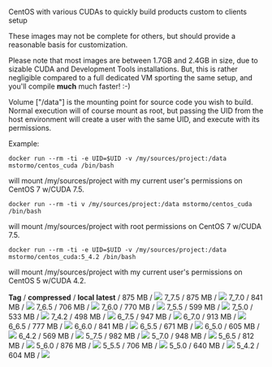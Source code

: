 CentOS with various CUDAs to quickly build products custom to clients setup

These images may not be complete for others, but should provide a reasonable basis for customization.

Please note that most images are between 1.7GB and 2.4GB in size, due to sizable CUDA and Development Tools installations. But, this is rather negligible compared to a full dedicated VM sporting the same setup, and you'll compile **much** much faster! :-)

Volume ["/data"] is the mounting point for source code you wish to build. Normal execution will of course mount as root, but passing the UID from the host environment will create a user with the same UID, and execute with its permissions.

Example:

    docker run --rm -ti -e UID=$UID -v /my/sources/project:/data mstormo/centos_cuda /bin/bash
will mount /my/sources/project with my current user's permissions on CentOS 7 w/CUDA 7.5.

    docker run --rm -ti v /my/sources/project:/data mstormo/centos_cuda /bin/bash
will mount /my/sources/project with root permissions on CentOS 7 w/CUDA 7.5.

    docker run --rm -ti -e UID=$UID -v /my/sources/project:/data mstormo/centos_cuda:5_4.2 /bin/bash
will mount /my/sources/project with my current user's permissions on CentOS 5 w/CUDA 4.2.

**Tag** / **compressed** / **local**
**latest** / 875 MB / [![](https://badge.imagelayers.io/mstormo/centos_cuda:latest.svg)](https://imagelayers.io/?images=mstormo/centos_cuda:latest)
7_7.5 / 875 MB / [![](https://badge.imagelayers.io/mstormo/centos_cuda:7_7.5.svg)](https://imagelayers.io/?images=mstormo/centos_cuda:7_7.5)
7_7.0 / 841 MB / [![](https://badge.imagelayers.io/mstormo/centos_cuda:7_7.0.svg)](https://imagelayers.io/?images=mstormo/centos_cuda:7_7.0)
7_6.5 / 706 MB / [![](https://badge.imagelayers.io/mstormo/centos_cuda:7_6.5.svg)](https://imagelayers.io/?images=mstormo/centos_cuda:7_6.5)
7_6.0 / 770 MB / [![](https://badge.imagelayers.io/mstormo/centos_cuda:7_6.0.svg)](https://imagelayers.io/?images=mstormo/centos_cuda:7_6.0)
7_5.5 / 599 MB / [![](https://badge.imagelayers.io/mstormo/centos_cuda:7_5.5.svg)](https://imagelayers.io/?images=mstormo/centos_cuda:7_5.5)
7_5.0 / 533 MB / [![](https://badge.imagelayers.io/mstormo/centos_cuda:7_5.0.svg)](https://imagelayers.io/?images=mstormo/centos_cuda:7_5.0)
7_4.2 / 498 MB / [![](https://badge.imagelayers.io/mstormo/centos_cuda:7_4.2.svg)](https://imagelayers.io/?images=mstormo/centos_cuda:7_4.2)
6_7.5 / 947 MB / [![](https://badge.imagelayers.io/mstormo/centos_cuda:6_7.5.svg)](https://imagelayers.io/?images=mstormo/centos_cuda:6_7.5)
6_7.0 / 913 MB / [![](https://badge.imagelayers.io/mstormo/centos_cuda:6_7.0.svg)](https://imagelayers.io/?images=mstormo/centos_cuda:6_7.0)
6_6.5 / 777 MB / [![](https://badge.imagelayers.io/mstormo/centos_cuda:6_6.5.svg)](https://imagelayers.io/?images=mstormo/centos_cuda:6_6.5)
6_6.0 / 841 MB / [![](https://badge.imagelayers.io/mstormo/centos_cuda:6_6.0.svg)](https://imagelayers.io/?images=mstormo/centos_cuda:6_6.0)
6_5.5 / 671 MB / [![](https://badge.imagelayers.io/mstormo/centos_cuda:6_5.5.svg)](https://imagelayers.io/?images=mstormo/centos_cuda:6_5.5)
6_5.0 / 605 MB / [![](https://badge.imagelayers.io/mstormo/centos_cuda:6_5.0.svg)](https://imagelayers.io/?images=mstormo/centos_cuda:6_5.0)
6_4.2 / 569 MB / [![](https://badge.imagelayers.io/mstormo/centos_cuda:6_4.2.svg)](https://imagelayers.io/?images=mstormo/centos_cuda:6_4.2)
5_7.5 / 982 MB / [![](https://badge.imagelayers.io/mstormo/centos_cuda:5_7.5.svg)](https://imagelayers.io/?images=mstormo/centos_cuda:5_7.5)
5_7.0 / 948 MB / [![](https://badge.imagelayers.io/mstormo/centos_cuda:5_7.0.svg)](https://imagelayers.io/?images=mstormo/centos_cuda:5_7.0)
5_6.5 / 812 MB / [![](https://badge.imagelayers.io/mstormo/centos_cuda:5_6.5.svg)](https://imagelayers.io/?images=mstormo/centos_cuda:5_6.5)
5_6.0 / 876 MB / [![](https://badge.imagelayers.io/mstormo/centos_cuda:5_6.0.svg)](https://imagelayers.io/?images=mstormo/centos_cuda:5_6.0)
5_5.5 / 706 MB / [![](https://badge.imagelayers.io/mstormo/centos_cuda:5_5.5.svg)](https://imagelayers.io/?images=mstormo/centos_cuda:5_5.5)
5_5.0 / 640 MB / [![](https://badge.imagelayers.io/mstormo/centos_cuda:5_5.0.svg)](https://imagelayers.io/?images=mstormo/centos_cuda:5_5.0)
5_4.2 / 604 MB / [![](https://badge.imagelayers.io/mstormo/centos_cuda:5_4.2.svg)](https://imagelayers.io/?images=mstormo/centos_cuda:5_4.2)


